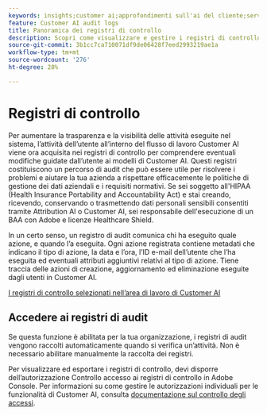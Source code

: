 ```yaml
---
keywords: insights;customer ai;approfondimenti sull'ai del cliente;servizio di query CAI;query sull'ai del cliente;punteggi dell'ai del cliente
feature: Customer AI audit logs
title: Panoramica dei registri di controllo
description: Scopri come visualizzare e gestire i registri di controllo in Customer AI.
source-git-commit: 3b1cc7ca710071df9de06428f7eed2993219ae1a
workflow-type: tm+mt
source-wordcount: '276'
ht-degree: 28%

---
```


# Registri di controllo

Per aumentare la trasparenza e la visibilità delle attività eseguite nel sistema, l’attività dell’utente all’interno del flusso di lavoro Customer AI viene ora acquisita nei registri di controllo per comprendere eventuali modifiche guidate dall’utente ai modelli di Customer AI. Questi registri costituiscono un percorso di audit che può essere utile per risolvere i problemi e aiutare la tua azienda a rispettare efficacemente le politiche di gestione dei dati aziendali e i requisiti normativi.  Se sei soggetto all&#39;HIPAA (Health Insurance Portability and Accountability Act) e stai creando, ricevendo, conservando o trasmettendo dati personali sensibili consentiti tramite Attribution AI o Customer AI, sei responsabile dell&#39;esecuzione di un BAA con Adobe e licenze Healthcare Shield.

In un certo senso, un registro di audit comunica chi ha eseguito quale azione, e quando l’a eseguita. Ogni azione registrata contiene metadati che indicano il tipo di azione, la data e l’ora, l’ID e-mail dell’utente che l’ha eseguita ed eventuali attributi aggiuntivi relativi al tipo di azione. Tiene traccia delle azioni di creazione, aggiornamento ed eliminazione eseguite dagli utenti in Customer AI.

[I registri di controllo selezionati nell’area di lavoro di Customer AI](../../customer-ai/images/data-governance/audit-logs-cai.png)

## Accedere ai registri di audit

Se questa funzione è abilitata per la tua organizzazione, i registri di audit vengono raccolti automaticamente quando si verifica un’attività. Non è necessario abilitare manualmente la raccolta dei registri.

Per visualizzare ed esportare i registri di controllo, devi disporre dell’autorizzazione Controllo accesso ai registri di controllo in Adobe Console. Per informazioni su come gestire le autorizzazioni individuali per le funzionalità di Customer AI, consulta [documentazione sul controllo degli accessi](../../customer-ai/user-guide/access-controls.md).